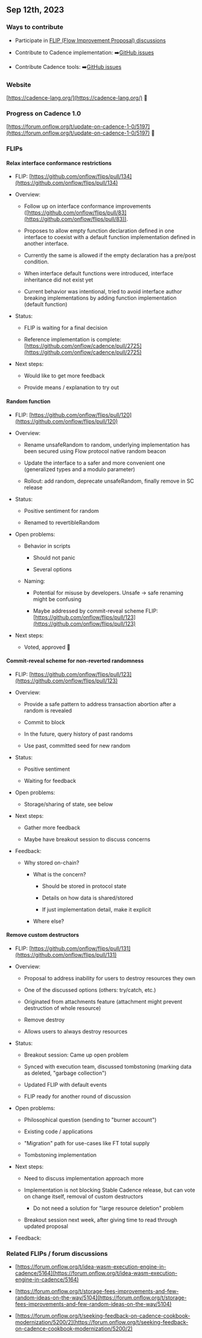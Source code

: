 
## Sep 12th, 2023

### Ways to contribute

* Participate in [FLIP (Flow Improvement Proposal) discussions](https://github.com/onflow/flips)

* Contribute to Cadence implementation: ➡️[GitHub issues](https://github.com/onflow/cadence/issues?q=is%3Aissue+is%3Aopen+sort%3Aupdated-desc+label%3A%22Good+First+Issue%22)

* Contribute Cadence tools: ➡️[GitHub issues](https://github.com/onflow/cadence-tools/issues?q=is%3Aissue+is%3Aopen+sort%3Aupdated-desc+label%3A%22Good+First+Issue%22)

### Website

[https://cadence-lang.org/](https://cadence-lang.org/) 👀

### Progress on Cadence 1.0

[https://forum.onflow.org/t/update-on-cadence-1-0/5197](https://forum.onflow.org/t/update-on-cadence-1-0/5197) 🎉

### FLIPs

#### Relax interface conformance restrictions

* FLIP: [https://github.com/onflow/flips/pull/134](https://github.com/onflow/flips/pull/134)

* Overview:

    * Follow up on interface conformance improvements ([https://github.com/onflow/flips/pull/83](https://github.com/onflow/flips/pull/83)).

    * Proposes to allow empty function declaration defined in one interface to coexist with a default function implementation defined in another interface.

    * Currently the same is allowed if the empty declaration has a pre/post condition.

    * When interface default functions were introduced, interface inheritance did not exist yet

    * Current behavior was intentional, tried to avoid interface author breaking implementations by adding function implementation (default function)

* Status:

    * FLIP is waiting for a final decision

    * Reference implementation is complete: [https://github.com/onflow/cadence/pull/2725](https://github.com/onflow/cadence/pull/2725)

* Next steps:

    * Would like to get more feedback

    * Provide means / explanation to try out

#### Random function

* FLIP: [https://github.com/onflow/flips/pull/120](https://github.com/onflow/flips/pull/120)

* Overview:

    * Rename unsafeRandom to random, underlying implementation has been secured using Flow protocol native random beacon

    * Update the interface to a safer and more convenient one (generalized types and a modulo parameter)

    * Rollout: add random, deprecate unsafeRandom, finally remove in SC release

* Status:

    * Positive sentiment for random

    * Renamed to revertibleRandom

* Open problems:

    * Behavior in scripts

        * Should not panic

        * Several options

    * Naming:

        * Potential for misuse by developers. Unsafe → safe renaming might be confusing

        * Maybe addressed by commit-reveal scheme FLIP: [https://github.com/onflow/flips/pull/123](https://github.com/onflow/flips/pull/123)

* Next steps:

    * Voted, approved 🎉

#### Commit-reveal scheme for non-reverted randomness

* FLIP: [https://github.com/onflow/flips/pull/123](https://github.com/onflow/flips/pull/123)

* Overview:

    * Provide a safe pattern to address transaction abortion after a random is revealed

    * Commit to block

    * In the future, query history of past randoms

    * Use past, committed seed for new random

* Status:

    * Positive sentiment

    * Waiting for feedback

* Open problems:

    * Storage/sharing of state, see below

* Next steps:

    * Gather more feedback

    * Maybe have breakout session to discuss concerns

* Feedback:

    * Why stored on-chain?

        * What is the concern?

            * Should be stored in protocol state

            * Details on how data is shared/stored

            * If just implementation detail, make it explicit

        * Where else?

#### Remove custom destructors

* FLIP:  [https://github.com/onflow/flips/pull/131](https://github.com/onflow/flips/pull/131)

* Overview:

    * Proposal to address inability for users to destroy resources they own

    * One of the discussed options (others: try/catch, etc.)

    * Originated from attachments feature (attachment might prevent destruction of whole resource)

    * Remove destroy

    * Allows users to always destroy resources

* Status:

    * Breakout session: Came up open problem

    * Synced with execution team, discussed tombstoning (marking data as deleted, "garbage collection")

    * Updated FLIP with default events

    * FLIP ready for another round of discussion

* Open problems:

    * Philosophical question (sending to "burner account")

    * Existing code / applications

    * "Migration" path for use-cases like FT total supply

    * Tombstoning implementation

* Next steps:

    * Need to discuss implementation approach more

    * Implementation is not blocking Stable Cadence release, but can vote on change itself, removal of custom destructors

        * Do not need a solution for "large resource deletion" problem

    * Breakout session next week, after giving time to read through updated proposal

* Feedback:

### Related FLIPs / forum discussions

* [https://forum.onflow.org/t/idea-wasm-execution-engine-in-cadence/5164](https://forum.onflow.org/t/idea-wasm-execution-engine-in-cadence/5164)

* [https://forum.onflow.org/t/storage-fees-improvements-and-few-random-ideas-on-the-way/5104](https://forum.onflow.org/t/storage-fees-improvements-and-few-random-ideas-on-the-way/5104)

* [https://forum.onflow.org/t/seeking-feedback-on-cadence-cookbook-modernization/5200/2](https://forum.onflow.org/t/seeking-feedback-on-cadence-cookbook-modernization/5200/2)

